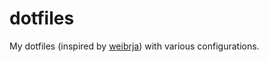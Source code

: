 # dotfiles
My dotfiles (inspired by [weibrja]("https://github.com/weisbrja/dotfiles")) with various configurations.

